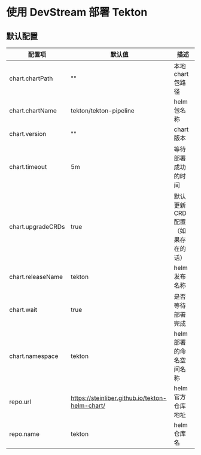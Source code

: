 # 使用 DevStream 部署 Tekton

## 默认配置

| 配置项              | 默认值                                           | 描述                                 |
| ----               | ----                                            | ----                                |
| chart.chartPath    | ""                                              | 本地 chart 包路径                     |
| chart.chartName    | tekton/tekton-pipeline                          | helm 包名称                          |
| chart.version      | ""                                              | chart 版本                           |
| chart.timeout      | 5m                                              | 等待部署成功的时间                     |
| chart.upgradeCRDs  | true                                            | 默认更新 CRD 配置（如果存在的话）        |
| chart.releaseName  | tekton                                          | helm 发布名称                        |
| chart.wait         | true                                            | 是否等待部署完成                      |
| chart.namespace    | tekton                                          | helm 部署的命名空间名称                |
| repo.url           | https://steinliber.github.io/tekton-helm-chart/ | helm 官方仓库地址                     |
| repo.name          | tekton                                          | helm 仓库名                          |
